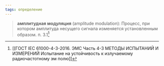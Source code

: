 ```yaml
---
tags: определение
---
```

>**амплитудная модуляция** (amplitude modulation): Процесс, при котором амплитуда несущего сигнала изменяется установленным образом.
>п. 3.1[^1]

[^1]:[[ГОСТ IEC 61000-4-3-2016. ЭМС Часть 4-3 МЕТОДЫ ИСПЫТАНИЙ И ИЗМЕРЕНИЙ Испытание на устойчивость к излучаемому радиочастотному эм полю]]